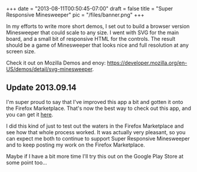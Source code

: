 
+++
date = "2013-08-11T00:50:45-07:00"
draft = false
title = "Super Responsive Minesweeper"
pic = "/files/banner.png"
+++

<p>In my efforts to write more short demos, I set out to build a browser version Minesweeper that could scale to any size.  I went with SVG for the main board, and a small bit of responsive HTML for the controls.  The result should be a game of Minesweeper that looks nice and full resolution at any screen size.</p>

<p>Check it out on Mozilla Demos and enoy: <a href="https://developer.mozilla.org/en-US/demos/detail/svg-minesweeper">https://developer.mozilla.org/en-US/demos/detail/svg-minesweeper</a>.</p>

<h2 id="update20130914">Update 2013.09.14</h2>

<p>I'm super proud to say that I've improved this app a bit and gotten it onto the Firefox Marketplace.  That's now the best way to check out this app, and you can get it <a href="https://marketplace.firefox.com/app/super-responsive-minesweepe">here</a>.</p>

<p>I did this kind of just to test out the waters in the Firefox Marketplace and see how that whole process worked.  It was actually very pleasant, so you can expect me both to continue to support Super Responsive Minesweeper and to keep posting my work on the Firefox Marketplace.</p>

<p>Maybe if I have a bit more time I'll try this out on the Google Play Store at some point too...</p>